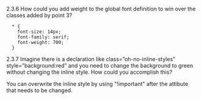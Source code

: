 2.3.6 How could you add weight to the global font definition to win over the classes added by point 3?


      * {
        font-size: 14px;
        font-family: serif;
        font-weight: 700;   
      }



2.3.7 Imagine there is a declaration like class=”oh-no-inline-styles” style=”background:red” and you need to change the background to green without changing the inline style. How could you accomplish this?

You can overwrite the inline style by using "!important" after the attibute that needs to be changed.
